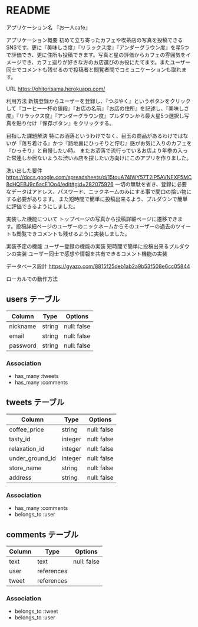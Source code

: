 # README

アプリケーション名
『お一人cafe』

アプリケーション概要
初めて立ち寄ったカフェや喫茶店の写真を投稿できるSNSです。更に『美味しさ度』『リラックス度』『アンダーグラウン度』を星5つで評価でき、更に住所も投稿できます。写真と星の評価からカフェの雰囲気をイメージでき、カフェ巡りが好きな方のお店選びのお役にたてます。またユーザー同士でコメントも残せるので投稿者と閲覧者間でコミュニケーションも取れます。

URL
https://ohitorisama.herokuapp.com/

利用方法
新規登録からユーザーを登録し、『つぶやく』というボタンをクリックして『コーヒー一杯の値段』『お店の名前』『お店の住所』を記述し、『美味しさ度』『リラックス度』『アンダーグラウン度』プルダウンから最大星5つ選択し写真を貼り付け『保存ボタン』をクリックする。

目指した課題解決
特にお洒落というわけでなく、目玉の商品があるわけではないが『落ち着ける』かつ『路地裏にひっそりと佇む』感がお気に入りのカフェを『ひっそり』と自慢したい時。
またお洒落で流行っているお店より年季の入った常連しか居ないような渋いお店を探したい方向けにこのアプリを作りました。

洗い出した要件
https://docs.google.com/spreadsheets/d/15touA74lWY57T2iP5AVNEXF5MC8cHQEBJ9c6acE1Oo4/edit#gid=282075926
一切の無駄を省き、登録に必要なデータはアドレス、パスワード、ニックネームのみにする事で間口の拾い物にする必要があります。
また短時間で簡単に投稿出来るよう、プルダウンで簡単に評価できるようにしました。

実装した機能について
トップページの写真から投稿詳細ページに遷移できます。投稿詳細ページのユーザーのニックネームからそのユーザーの過去のツイートも閲覧できコメントも残せるように実装しました。

実装予定の機能
ユーザー登録の機能の実装
短時間で簡単に投稿出来るプルダウンの実装
ユーザー同士で感想や情報を共有できるコメント機能の実装

データベース設計
https://gyazo.com/8815f25deb1ab2a9b53f508e6cc05844

ローカルでの動作方法




## users テーブル
| Column     | Type   | Options     |
| ---------- | ------ | ----------- |
| nickname   | string | null: false |
| email      | string | null: false |
| password   | string | null: false |

### Association

- has_many :tweets
- has_many :comments

## tweets テーブル

| Column          | Type    | Options     |
| --------------- | ------- | ----------- |
| coffee_price    | string  | null: false |
| tasty_id        | integer | null: false |
| relaxation_id   | integer | null: false |
| under_ground_id | integer | null: false |
| store_name      | string  | null: false |
| address         | string  | null: false |

### Association

- has_many :comments
- belongs_to :user

## comments テーブル

| Column     | Type       | Options     |
| ---------- | ---------- | ----------- |
| text       | text       | null: false |
| user       | references |             |
| tweet      | references |             |

### Association

- belongs_to :tweet
- belongs_to :user



